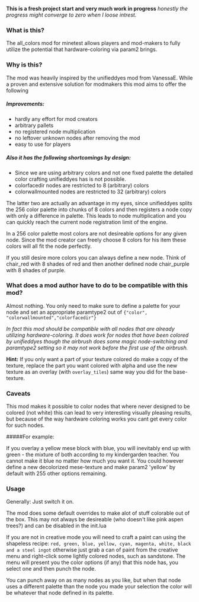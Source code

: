 
**This is a fresh project start and very much work in progress**
_honestly the progress might converge to zero when I loose intrest._

### What is this?

The all_colors mod for minetest allows players and mod-makers to fully utilize the potential
that hardware-coloring via param2 brings.

### Why is this?

The mod was heavily inspired by the unifieddyes mod from VanessaE.
While a proven and extensive solution for modmakers this mod aims to offer
the following

##### Improvements:

- hardly any effort for mod creators
- arbitrary pallets
- no registered node multiplication
- no leftover unknown nodes after removing the mod
- easy to use for players

##### Also it has the following shortcomings by design:

- Since we are using arbitrary colors and not one fixed palette the detailed
  color crafting unifieddyes has is not possible.
- colorfacedir nodes are restricted to 8 (arbitrary) colors
- colorwallmounted nodes are restricted to 32 (arbitrary) colors

The latter two are actually an advantage in my eyes, since unifieddyes splits the
256 color palette into chunks of 8 colors and then registers a node copy with
only a difference in palette. This leads to node multiplication and you can
quickly reach the current node registration limit of the engine.

In a 256 color palette most colors are not desireable options for any given node.
Since the mod creator can freely choose 8 colors for his item these colors will
all fit the node perfectly.

If you still desire more colors you can always define a new node.
Think of chair_red with 8 shades of red and then another defined node
chair_purple with 8 shades of purple.

### What does a mod author have to do to be compatible with this mod?

Almost nothing. You only need to make sure to define a palette for your node
and set an appropriate paramtype2 out of `{"color", "colorwallmounted","colorfacedir"}`

_In fact this mod should be compatible with all nodes that are already utilizing
hardware-coloring. It does work for nodes that have been colored by unifieddyes
though the airbrush does some magic node-switching and paramtype2 setting so
it may not work before the first use of the airbrush._

**Hint:** If you only want a part of your texture colored do make a copy of the
texture, replace the part you want colored with alpha and use the new texture
as an overlay (with `overlay_tiles`) same way you did for the base-texture.

### Caveats

This mod makes it possible to color nodes that where never designed to be colored
(not white) this can lead to very interesting visually pleasing results,
but because of the way hardware coloring works you cant get every color for
such nodes.

#####For example:

If you overlay a yellow mese block with blue, you will inevitably end up with
green - the mixture of both according to my kindergarden teacher. You cannot
make it blue no matter how much you want it. You could however define a
new decolorized mese-texture and make param2 'yellow' by default with 255
other options remaining.

### Usage

Generally: Just switch it on.

The mod does some default overrides to make alot of stuff colorable out of the
box. This may not always be desireable (who doesn't like pink aspen trees?)
and can be disabled in the init.lua

If you are not in creative mode you will need to craft a paint can using
the shapeless recipe:
`red, green, blue, yellow, cyan, magenta, white, black and a steel ingot`
otherwise just grab a can of paint from the creative menu and right-click some
lightly colored nodes, such as sandstone. The menu will present you the color
options (if any) that this node has, you select one and then punch the node.

You can punch away on as many nodes as you like, but when that node uses
a different palette than the node you made your selection the color will be
whatever that node defined in its palette.
